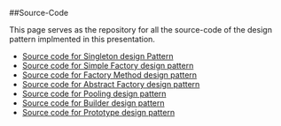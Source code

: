 ##Source-Code 

This page serves as the repository for all the source-code of the design pattern implmented in this presentation.

* [Source code for Singleton design Pattern](https://github.com/joed7/Creational-design-patterns/tree/master/src/com/pattern/singleton)
* [Source code for Simple Factory design pattern](https://github.com/joed7/Creational-design-patterns/tree/master/src/com/pattern/simplefactory)
* [Source code for Factory Method design pattern](https://github.com/joed7/Creational-design-patterns/tree/master/src/com/pattern/factorymethod)
* [Source code for Abstract Factory design pattern](https://github.com/joed7/Creational-design-patterns/tree/master/src/com/pattern/abstractfactory)
* [Source code for Pooling design pattern](https://github.com/joed7/Creational-design-patterns/tree/master/src/com/pattern/pooling)
* [Source code for Builder design pattern](https://github.com/joed7/Creational-design-patterns/tree/master/src/com/pattern/builder)
* [Source code for Prototype design pattern](https://github.com/joed7/Creational-design-patterns/tree/master/src/com/pattern/prototype)
